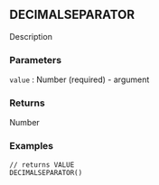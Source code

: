 ## DECIMALSEPARATOR

Description

### Parameters
`value` : Number (required) - argument

### Returns
Number

### Examples
```
// returns VALUE
DECIMALSEPARATOR()
```